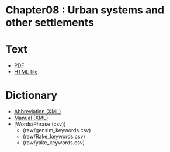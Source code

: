 # Chapter08 : Urban systems and other settlements

# Text

* [PDF](https://github.com/petermr/semanticClimate/blob/main/ipcc/ar6/wg3/Chapter08/fulltext.pdf)
* [HTML file](https://htmlpreview.github.io/?https://github.com/petermr/semanticClimate/blob/main/ipcc/ar6/wg3/Chapter08/fulltext.html)

# Dictionary
* [Abbreviation (XML)](dict/ip_3_8_urban_abb.xml)
* [Manual (XML)](dict/ip_3_8_urban_man.xml)
* [Words/Phrase (csv)] 
   - (raw/gensim_keywords.csv)
   - (raw/Rake_keywords.csv)
   - (raw/yake_keywords.csv)
